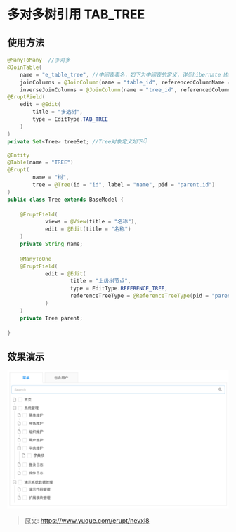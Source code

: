 # 多对多树引用 TAB_TREE


## 使用方法
```java
@ManyToMany  //多对多
@JoinTable(
    name = "e_table_tree", //中间表表名，如下为中间表的定义，详见hibernate ManyToMany
    joinColumns = @JoinColumn(name = "table_id", referencedColumnName = "id"),
    inverseJoinColumns = @JoinColumn(name = "tree_id", referencedColumnName = "id"))
@EruptField(
    edit = @Edit(
        title = "多选树",
        type = EditType.TAB_TREE
    )
)
private Set<Tree> treeSet; //Tree对象定义如下👇
```
```java
@Entity
@Table(name = "TREE")
@Erupt(
        name = "树",
        tree = @Tree(id = "id", label = "name", pid = "parent.id")
)
public class Tree extends BaseModel {

    @EruptField(
            views = @View(title = "名称"),
            edit = @Edit(title = "名称")
    )
    private String name;

    @ManyToOne
    @EruptField(
            edit = @Edit(
                    title = "上级树节点",
                    type = EditType.REFERENCE_TREE,
                    referenceTreeType = @ReferenceTreeType(pid = "parent.id")
            )
    )
    private Tree parent;

}
```

## 效果演示
![image.png](./img/pcx_MWoWltz4hpig/1611566173384-08f7bf9d-f40a-419d-a147-b88bf78d5a5b-283407.png)


> 原文: <https://www.yuque.com/erupt/nevxl8>